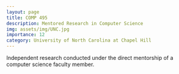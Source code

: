 ```yaml
---
layout: page
title: COMP 495
description: Mentored Research in Computer Science
img: assets/img/UNC.jpg
importance: 12
category: University of North Carolina at Chapel Hill
---
```


Independent research conducted under the direct mentorship of a computer science faculty member.